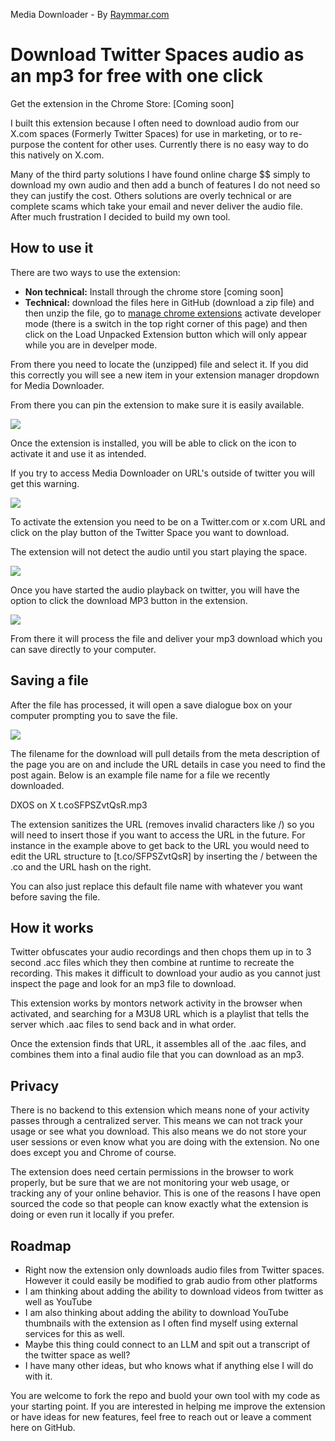 Media Downloader - By [Raymmar.com](https://raymmar.com/)

# Download Twitter Spaces audio as an mp3 for free with one click

Get the extension in the Chrome Store: [Coming soon]

I built this extension because I often need to download audio from our X.com spaces (Formerly Twitter Spaces) for use in marketing, or to re-purpose the content for other uses. Currently there is no easy way to do this natively on X.com. 

Many of the third party solutions I have found online charge $$ simply to download my own audio and then add a bunch of features I do not need so they can justify the cost. Others solutions are overly technical or are complete scams which take your email and never deliver the audio file. After much frustration I decided to build my own tool. 

## How to use it

There are two ways to use the extension: 

- **Non technical:** Install through the chrome store [coming soon]
- **Technical:** download the files here in GitHub (download a zip file) and then unzip the file, go to [manage chrome extensions](chrome://extensions/) activate developer mode (there is a switch in the top right corner of this page) and then click on the Load Unpacked Extension button which will only appear while you are in develper mode.

From there you need to locate the (unzipped) file and select it. If you did this correctly you will see a new item in your extension manager dropdown for Media Downloader. 

From there you can pin the extension to make sure it is easily available.

![](https://gateway.ipfs.dxos.network/ipfs/QmR7Eypn85cjsHMLh78nEiVb8FQrQrb3hqHXm82pU7Yrfo)

Once the extension is installed, you will be able to click on the icon to activate it and use it as intended. 

If you try to access Media Downloader on URL's outside of twitter you will get this warning. 

![](https://gateway.ipfs.dxos.network/ipfs/QmX4tdmbTuCb7Bp7uqNW4mAfdwt9hTaibXwBA9XWdkpftC)

To activate the extension you need to be on a Twitter.com or x.com URL and click on the play button of the Twitter Space you want to download. 

The extension will not detect the audio until you start playing the space. 

![](https://gateway.ipfs.dxos.network/ipfs/QmZNBvkx4ZkFm6KJdZjWV8WRMk1WXbH7uL9EUegUXH3qz5)

Once you have started the audio playback on twitter, you will have the option to click the download MP3 button in the extension. 

![](https://gateway.ipfs.dxos.network/ipfs/QmRFS4LnjtdwL3BcqVmYkziuNfoxYMXULTgFmxMyyeyjpY)

From there it will process the file and deliver your mp3 download which you can save directly to your computer. 

## Saving a file

After the file has processed, it will open a save dialogue box on your computer prompting you to save the file. 

![](https://gateway.ipfs.dxos.network/ipfs/QmQg9LtcGLgYphtxCzrYrhVWnyySPWQoNDPTEDD4fwK5nQ)

The filename for the download will pull details from the meta description of the page you are on and include the URL details in case you need to find the post again. Below is an example file name for a file we recently downloaded. 

DXOS on X t.coSFPSZvtQsR.mp3

The extension sanitizes the URL (removes invalid characters like /) so you will need to insert those if you want to access the URL in the future. For instance in the example above to get back to the URL you would need to edit the URL structure to [t.co/SFPSZvtQsR] by inserting the / between the .co and the URL hash on the right. 

You can also just replace this default file name with whatever you want before saving the file. 

## How it works

Twitter obfuscates your audio recordings and then chops them up in to 3 second .acc files which they then combine at runtime to recreate the recording. This makes it difficult to download your audio as you cannot just inspect the page and look for an mp3 file to download. 

This extension works by montors network activity in the browser when activated, and searching for a M3U8 URL which is a playlist that tells the server which .aac files to send back and in what order. 

Once the extension finds that URL, it assembles all of the .aac files, and combines them into a final audio file that you can download as an mp3. 

## Privacy

There is no backend to this extension which means none of your activity passes through a centralized server. This means we can not track your usage or see what you download. This also means we do not store your user sessions or even know what you are doing with the extension. No one does except you and Chrome of course. 

The extension does need certain permissions in the browser to work properly, but be sure that we are not monitoring your web usage, or tracking any of your online behavior. This is one of the reasons I have open sourced the code so that people can know exactly what the extension is doing or even run it locally if you prefer. 

## Roadmap

- Right now the extension only downloads audio files from Twitter spaces. However it could easily be modified to grab audio from other platforms
- I am thinking about adding the ability to download videos from twitter as well as YouTube
- I am also thinking about adding the ability to download YouTube thumbnails with the extension as I often find myself using external services for this as well.
- Maybe this thing could connect to an LLM and spit out a transcript of the twitter space as well?
- I have many other ideas, but who knows what if anything else I will do with it.

You are welcome to fork the repo and buold your own tool with my code as your starting point. If you are interested in helping me improve the extension or have ideas for new features, feel free to reach out or leave a comment here on GitHub. 
